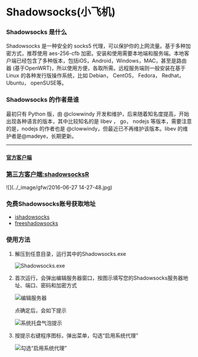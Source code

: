 # Shadowsocks(小飞机)

### Shadowsocks 是什么
Shadowsocks 是一种安全的 socks5 代理，可以保护你的上网流量。基于多种加密方式，推荐使用 aes-256-cfb 加密。安装和使用需要本地端和服务端。本地客户端已经包含了多种版本，包括iOS，Android，Windows，MAC，甚至是路由器 (基于OpenWRT)，所以使用方便，各取所需。远程服务端则一般安装在基于 Linux 的各种发行版操作系统，比如 Debian， CentOS， Fedora， Redhat， Ubuntu， openSUSE等。

### Shadowsocks 的作者是谁
最初只有 Python 版，由 @clowwindy 开发和维护，后来随着知名度提高，开始出现各种语言的版本，其中比较知名的是 libev ， go， nodejs 等版本，需要注意的是，nodejs 的作者也是 @clowwindy，但最近已不再维护该版本。libev 的维护者是@madeye，长期更新。

- - - - -

### [`官方客户端`](https://github.com/shadowsocks/shadowsocks-windows/releases)

### [第三方客户端:shadowsocksR](https://github.com/breakwa11/shadowsocks-rss)
![](../_image/gfw/2016-06-27 14-27-48.jpg)

### 免费Shadowsocks账号获取地址

- [ishadowsocks](http://www.ishadowsocks.net/)
- [freeshadowsocks](http://freeshadowsocks.cf/)


### 使用方法

1. 解压到任意目录，运行其中的Shadowsocks.exe

    ![Shadowsocks.exe](http://www.ishadowsocks.org/img/tutorials/windows_shadowsocks_01.png)

2. 首次运行，会弹出编辑服务器窗口，按图示填写您的Shadowsocks服务器地址、端口、密码和加密方式

    ![编辑服务器](http://www.ishadowsocks.org/img/tutorials/windows_shadowsocks_02.png)

    点确定后，会如下提示

    ![系统托盘气泡提示](http://www.ishadowsocks.org/img/tutorials/windows_shadowsocks_03.png)

3. 按提示右键程序图标，弹出菜单，勾选“启用系统代理”

    ![勾选“启用系统代理”](http://www.ishadowsocks.org/img/tutorials/windows_shadowsocks_04.png)
